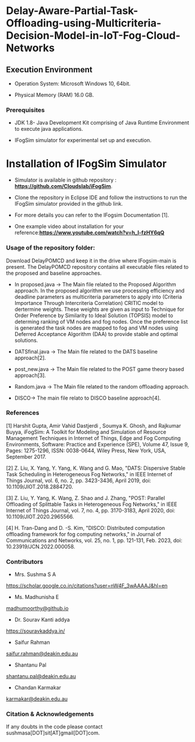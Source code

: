 # Delay-Aware-Partial-Task-Offloading-using-Multicriteria-Decision-Model-in-IoT-Fog-Cloud-Networks

## Execution Environment

- Operation System: Microsoft Windows 10, 64bit.

- Physical Memory (RAM) 16.0 GB.

### Prerequisites

- JDK 1.8- Java Development Kit comprising of Java Runtime Environment to execute java applications.

- IFogSim simulator for experimental set up and execution.

# Installation of IFogSim Simulator 

- Simulator is available in github repository : **https://github.com/Cloudslab/iFogSim**. 

- Clone the repository in Eclipse IDE and follow the instructions to run the IFogSim simulator provided in the github link.

- For more details you can refer to the IFogsim Documentation [1].

- One example video about installation for your reference:**https://www.youtube.com/watch?v=h_I-fzHY6qQ**

### Usage of the repository folder:

Download  DelayPOMCD and keep it in the drive where IFogsim-main is present. The  DelayPOMCD repository contains all executable files related to the proposed and baseline approaches.

- In proposed.java -> The Main file related to the  Proposed Algorithm approach. 
In the proposed algorithm we use processing efficiency and deadline parameters as multicriteria parameters to apply into (Criteria Importance Through Intercriteria Correlation) CRITIC model to dertermine weights. These weights are given as input to Technique for Order Preference by Similarity to Ideal Solution (TOPSIS) model to determing ranking of VM nodes and fog nodes. Once the preference list is generated the task nodes are mapped to fog and VM nodes using Deferred Acceptance Algorithm (DAA) to provide stable and optimal solutions.

- DATSfinal.java -> The Main file related to the DATS baseline approach[2].

- post_new.java -> The Main file related to the POST game theory based approach[3].

- Random.java -> The Main file related to the random offloading approach.

- DISCO-> The main file relato to DISCO baseline approach[4].


### References

[1] Harshit Gupta, Amir Vahid Dastjerdi , Soumya K. Ghosh, and Rajkumar Buyya, iFogSim: A Toolkit for Modeling and Simulation of Resource Management Techniques in Internet of Things, Edge and Fog Computing Environments, Software: Practice and Experience (SPE), Volume 47, Issue 9, Pages: 1275-1296, ISSN: 0038-0644, Wiley Press, New York, USA, September 2017.

[2] Z. Liu, X. Yang, Y. Yang, K. Wang and G. Mao, "DATS: Dispersive Stable Task Scheduling in Heterogeneous Fog Networks," in IEEE Internet of Things Journal, vol. 6, no. 2, pp. 3423-3436, April 2019, doi: 10.1109/JIOT.2018.2884720.

[3] Z. Liu, Y. Yang, K. Wang, Z. Shao and J. Zhang, "POST: Parallel Offloading of Splittable Tasks in Heterogeneous Fog Networks," in IEEE Internet of Things Journal, vol. 7, no. 4, pp. 3170-3183, April 2020, doi: 10.1109/JIOT.2020.2965566.

[4] H. Tran-Dang and D. -S. Kim, "DISCO: Distributed computation offloading framework for fog computing networks," in Journal of Communications and Networks, vol. 25, no. 1, pp. 121-131, Feb. 2023, doi: 10.23919/JCN.2022.000058.

### Contributors

- Mrs. Sushma S A

https://scholar.google.co.in/citations?user=nW4F_3wAAAAJ&hl=en

- Ms. Madhunisha E

madhumoorthy@github.io 

- Dr. Sourav Kanti addya

https://souravkaddya.in/

- Saifur Rahman
  
saifur.rahman@deakin.edu.au

- Shantanu Pal

shantanu.pal@deakin.edu.au

- Chandan Karmakar

karmakar@deakin.edu.au

### Citation & Acknowledgements
If any doubts in the code please contact sushmasa[DOT]sit[AT]gmail[DOT]com.
